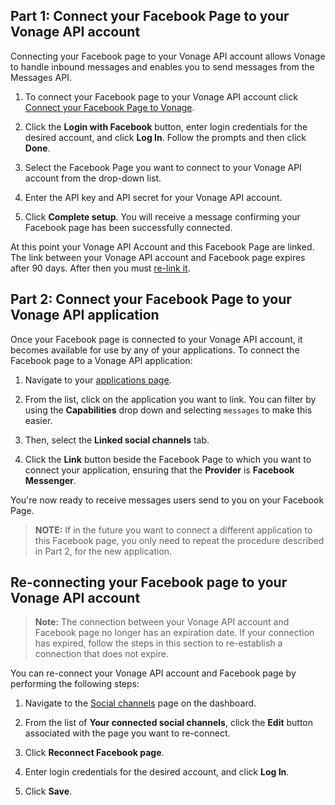 ## Part 1: Connect your Facebook Page to your Vonage API account

Connecting your Facebook page to your Vonage API account allows Vonage to handle inbound messages and enables you to send messages from the Messages API.

1. To connect your Facebook page to your Vonage API account click [Connect your Facebook Page to Vonage](https://dashboard.nexmo.com/messages/social-channels).

2. Click the **Login with Facebook** button, enter login credentials for the desired account, and click **Log In**. Follow the prompts and then click **Done**.

3. Select the Facebook Page you want to connect to your Vonage API account from the drop-down list.

4. Enter the API key and API secret for your Vonage API account.

5. Click **Complete setup**. You will receive a message confirming your Facebook page has been successfully connected.

At this point your Vonage API Account and this Facebook Page are linked. The link between your Vonage API account and Facebook page expires after 90 days. After then you must [re-link it](#re-linking-your-facebook-page-to-your-nexmo-account).

## Part 2: Connect your Facebook Page to your Vonage API application

Once your Facebook page is connected to your Vonage API account, it becomes available for use by any of your applications. To connect the Facebook page to a Vonage API application:

1. Navigate to your [applications page](https://dashboard.nexmo.com/applications).

2. From the list, click on the application you want to link. You can filter by using the **Capabilities** drop down and selecting `messages` to make this easier.

3. Then, select the **Linked social channels** tab.

4. Click the **Link** button beside the Facebook Page to which you want to connect your application, ensuring that the **Provider** is **Facebook Messenger**.

You're now ready to receive messages users send to you on your Facebook Page.

> **NOTE:** If in the future you want to connect a different application to this Facebook page, you only need to repeat the procedure described in Part 2, for the new application.

## Re-connecting your Facebook page to your Vonage API account

> **Note:** The connection between your Vonage API account and Facebook page no longer has an expiration date. If your connection has expired, follow the steps in this section to re-establish a connection that does not expire.

You can re-connect your Vonage API account and Facebook page by performing the following steps:

1. Navigate to the [Social channels](https://dashboard.nexmo.com/messages/social-channels) page on the dashboard.

2. From the list of **Your connected social channels**, click the **Edit** button associated with the page you want to re-connect.

3. Click **Reconnect Facebook page**.

4. Enter login credentials for the desired account, and click **Log In**.

5. Click **Save**.
